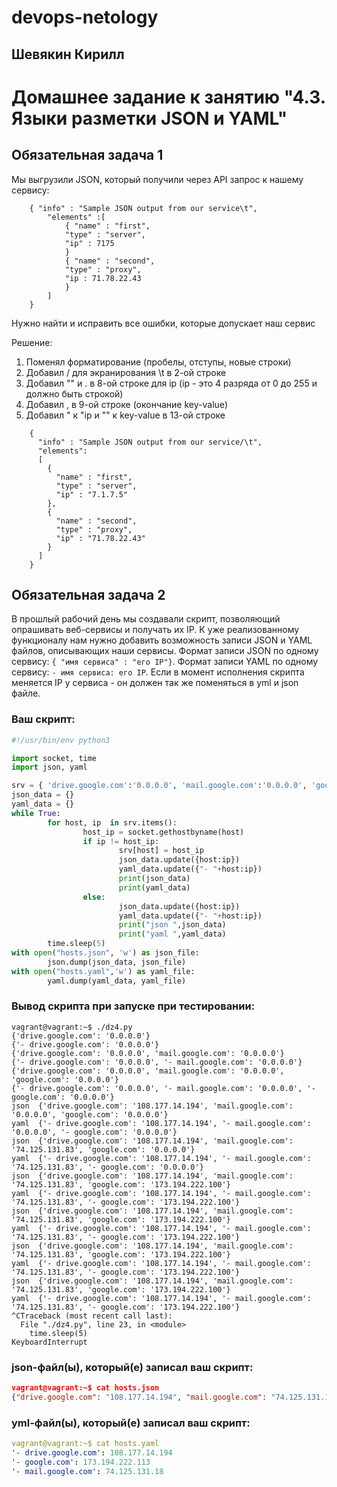 # devops-netology  
## Шевякин Кирилл  

# Домашнее задание к занятию "4.3. Языки разметки JSON и YAML"


## Обязательная задача 1
Мы выгрузили JSON, который получили через API запрос к нашему сервису:
```
    { "info" : "Sample JSON output from our service\t",
        "elements" :[
            { "name" : "first",
            "type" : "server",
            "ip" : 7175 
            }
            { "name" : "second",
            "type" : "proxy",
            "ip : 71.78.22.43
            }
        ]
    }
```
  Нужно найти и исправить все ошибки, которые допускает наш сервис
  
Решение:
1) Поменял форматирование (пробелы, отступы, новые строки)  
2) Добавил / для экранирования \t в 2-ой строке  
3) Добавил "" и . в 8-ой строке для ip (ip - это 4 разряда от 0 до 255 и должно быть строкой)  
4) Добавил , в 9-ой строке (окончание key-value)  
5) Добавил " к "ip и "" к key-value в 13-ой строке  
```  
    { 
      "info" : "Sample JSON output from our service/\t",
      "elements":
      [
        { 
          "name" : "first",
          "type" : "server",
          "ip" : "7.1.7.5" 
        },
        { 
          "name" : "second",
          "type" : "proxy",
          "ip" : "71.78.22.43"
        }
      ]
    }
```  

## Обязательная задача 2
В прошлый рабочий день мы создавали скрипт, позволяющий опрашивать веб-сервисы и получать их IP. К уже реализованному функционалу нам нужно добавить возможность записи JSON и YAML файлов, описывающих наши сервисы. Формат записи JSON по одному сервису: `{ "имя сервиса" : "его IP"}`. Формат записи YAML по одному сервису: `- имя сервиса: его IP`. Если в момент исполнения скрипта меняется IP у сервиса - он должен так же поменяться в yml и json файле.

### Ваш скрипт:
```python
#!/usr/bin/env python3

import socket, time
import json, yaml

srv = { 'drive.google.com':'0.0.0.0', 'mail.google.com':'0.0.0.0', 'google.com':'0.0.0.0' }
json_data = {}
yaml_data = {}
while True:
        for host, ip  in srv.items():
                host_ip = socket.gethostbyname(host)
                if ip != host_ip:
                        srv[host] = host_ip
                        json_data.update({host:ip})
                        yaml_data.update({"- "+host:ip})
                        print(json_data)
                        print(yaml_data)
                else:
                        json_data.update({host:ip})
                        yaml_data.update({"- "+host:ip})
                        print("json ",json_data)
                        print("yaml ",yaml_data)
        time.sleep(5)
with open("hosts.json", 'w') as json_file:
        json.dump(json_data, json_file)
with open("hosts.yaml",'w') as yaml_file:
        yaml.dump(yaml_data, yaml_file)
```

### Вывод скрипта при запуске при тестировании:
```
vagrant@vagrant:~$ ./dz4.py
{'drive.google.com': '0.0.0.0'}
{'- drive.google.com': '0.0.0.0'}
{'drive.google.com': '0.0.0.0', 'mail.google.com': '0.0.0.0'}
{'- drive.google.com': '0.0.0.0', '- mail.google.com': '0.0.0.0'}
{'drive.google.com': '0.0.0.0', 'mail.google.com': '0.0.0.0', 'google.com': '0.0.0.0'}
{'- drive.google.com': '0.0.0.0', '- mail.google.com': '0.0.0.0', '- google.com': '0.0.0.0'}
json  {'drive.google.com': '108.177.14.194', 'mail.google.com': '0.0.0.0', 'google.com': '0.0.0.0'}
yaml  {'- drive.google.com': '108.177.14.194', '- mail.google.com': '0.0.0.0', '- google.com': '0.0.0.0'}
json  {'drive.google.com': '108.177.14.194', 'mail.google.com': '74.125.131.83', 'google.com': '0.0.0.0'}
yaml  {'- drive.google.com': '108.177.14.194', '- mail.google.com': '74.125.131.83', '- google.com': '0.0.0.0'}
json  {'drive.google.com': '108.177.14.194', 'mail.google.com': '74.125.131.83', 'google.com': '173.194.222.100'}
yaml  {'- drive.google.com': '108.177.14.194', '- mail.google.com': '74.125.131.83', '- google.com': '173.194.222.100'}
json  {'drive.google.com': '108.177.14.194', 'mail.google.com': '74.125.131.83', 'google.com': '173.194.222.100'}
yaml  {'- drive.google.com': '108.177.14.194', '- mail.google.com': '74.125.131.83', '- google.com': '173.194.222.100'}
json  {'drive.google.com': '108.177.14.194', 'mail.google.com': '74.125.131.83', 'google.com': '173.194.222.100'}
yaml  {'- drive.google.com': '108.177.14.194', '- mail.google.com': '74.125.131.83', '- google.com': '173.194.222.100'}
json  {'drive.google.com': '108.177.14.194', 'mail.google.com': '74.125.131.83', 'google.com': '173.194.222.100'}
yaml  {'- drive.google.com': '108.177.14.194', '- mail.google.com': '74.125.131.83', '- google.com': '173.194.222.100'}
^CTraceback (most recent call last):
  File "./dz4.py", line 23, in <module>
    time.sleep(5)
KeyboardInterrupt
```

### json-файл(ы), который(е) записал ваш скрипт:
```json
vagrant@vagrant:~$ cat hosts.json
{"drive.google.com": "108.177.14.194", "mail.google.com": "74.125.131.18", "google.com": "173.194.222.113"}
```

### yml-файл(ы), который(е) записал ваш скрипт:
```yaml
vagrant@vagrant:~$ cat hosts.yaml
'- drive.google.com': 108.177.14.194
'- google.com': 173.194.222.113
'- mail.google.com': 74.125.131.18
```
